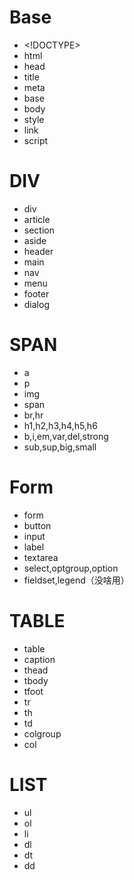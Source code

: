 # Base

* <\!DOCTYPE>
* html
* head
* title
* meta
* base
* body
* style
* link
* script

# DIV

* div
* article
* section
* aside
* header
* main
* nav
* menu
* footer
* dialog

# SPAN

* a
* p
* img
* span
* br,hr
* h1,h2,h3,h4,h5,h6
* b,i,em,var,del,strong
* sub,sup,big,small

# Form

* form
* button
* input
* label
* textarea
* select,optgroup,option
* fieldset,legend（没啥用）

# TABLE

* table
* caption
* thead
* tbody
* tfoot
* tr
* th
* td
* colgroup
* col

# LIST

* ul
* ol
* li
* dl
* dt
* dd